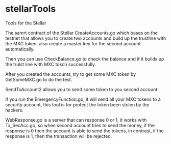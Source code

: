 # stellarTools
Tools for the Stellar

The samrt contract of the Stellar CreateAccounts.go which bases on the testnet that allows you to create two accounts
and build up the trustline with the MXC token, also create a master key for the second account automatically.

Then you can use CheckBalance.go to check the balance and if it builds up the trulst line with MXC tokcn successfully.

After you created the accounts, try to get some MXC token by GetSomeMXC.go to do the test.

SendToAccount2 allows you to send some token to you second account.

If you run the EmergencyFunction.go, it will send all your MXC tokens to a security account,
this tool is for protect the token been stolen by the hackers.

WebResponse.go is a server that can response 0 or 1, it works with Tx_SecAcc.go,
so when second account tries to send the money, if the response is 0 then the account is able to send the tokens,
in contrast, if the response is 1, then the transaction will be rejected.
